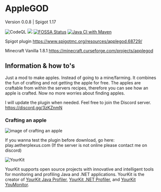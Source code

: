 # AppleGOD
Version 0.0.8  |  Spigot 1.17

![CodeQL](https://github.com/Ylacat/AppleGod/workflows/CodeQL/badge.svg)
<a href="https://codeclimate.com/github/Ylacat/applegod/maintainability"><img src="https://api.codeclimate.com/v1/badges/c09768dbb74ba270a960/maintainability" /></a>
[![FOSSA Status](https://app.fossa.com/api/projects/git%2Bgithub.com%2FYlacat%2FAppleGod.svg?type=shield)](https://app.fossa.com/projects/git%2Bgithub.com%2FYlacat%2FAppleGod?ref=badge_shield)
[![Java CI with Maven](https://github.com/Ylacat/AppleGod/actions/workflows/main.yml/badge.svg)](https://github.com/Ylacat/AppleGod/actions/workflows/main.yml)


Spigot plugin
https://www.spigotmc.org/resources/applegod.68729/

Minecraft Vanilla 1.8.1
https://minecraft.curseforge.com/projects/applegod


## Information & how to's
Just a mod to make apples. Instead of going to a mine/farming.
It combines the fun of crafting and not getting the apple for free. The apples are craftable from within the servers recipes, therefore you can see how an apple is crafted. Now no more worries about finding apples.

I will update the plugin when needed. Feel free to join the Discord server.
https://discord.gg/3zKZnmN

### Crafting an apple
![image of crafting an apple](img/craft.png)

If you wanna test the plugin before download, go here: play.aetherplexus.com
(If the server is not online please contact me on discord)

![YourKit](https://www.yourkit.com/images/yklogo.png)

YourKit supports open source projects with innovative and intelligent tools
for monitoring and profiling Java and .NET applications.
YourKit is the creator of <a href="https://www.yourkit.com/java/profiler/">YourKit Java Profiler</a>,
<a href="https://www.yourkit.com/.net/profiler/">YourKit .NET Profiler</a>,
and <a href="https://www.yourkit.com/youmonitor/">YourKit YouMonitor</a>.


